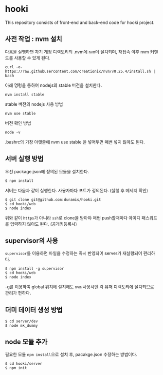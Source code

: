 # hooki

This repository consists of front-end and back-end code for hooki project.

## 사전 작업 : nvm 설치
다음을 실행하면 자기 계정 디렉토리의 .nvm에 `nvm`이 설치되며, 재접속 이후 nvm 커맨드를 사용할 수 있게 된다.

    curl -o- https://raw.githubusercontent.com/creationix/nvm/v0.25.4/install.sh | bash


아래 명령을 통하여 nodejs의 stable 버전을 설치한다.

    nvm install stable

stable 버전의 nodejs 사용 방법

    nvm use stable


버전 확인 방법


    node -v


.bashrc의 가장 아랫줄에 nvm use stable 을 넣어두면 매번 넣지 않아도 된다.

## 서버 실행 방법
우선 package.json에 정의된 모듈을 설치한다.

    $ npm install


서버는 다음과 같이 실행한다. 사용자마다 포트가 정의된다. (실행 후 메세지 확인)

    $ git clone git@github.com:dunamis/hooki.git
    $ cd hooki/web
    $ node index

위와 같이 `https`가 아니라 `ssh`로 clone을 받아야 매번 push할때마다 아이디 패스워드를 입력하지 않아도 된다. (공개키등록시)

## supervisor의 사용
`supervisor`를 이용하면 파일을 수정하는 즉시 반영되어 server가 재실행되어 편리하다.

    $ npm install -g supervisor
    $ cd hooki/web
    $ node index

-g를 이용하여 global 위치에 설치해도 `nvm` 사용시엔 각 유저 디렉토리에 설치되므로 관리가 편하다.

## 더미 데이터 생성 방법

    $ cd server/dev
    $ node mk_dummy

## node 모듈 추가
필요한 모듈 `npm install`으로 설치 후, pacakge.json 수정하는 방법이다.

    $ cd hooki/server
    $ npm init

